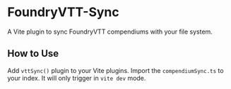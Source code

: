 # FoundryVTT-Sync
A Vite plugin to sync FoundryVTT compendiums with your file system.

## How to Use
Add `vttSync()` plugin to your Vite plugins.
Import the `compendiumSync.ts` to your index. It will only trigger in `vite dev` mode.
